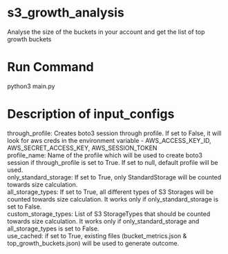 # s3_growth_analysis
Analyse the size of the buckets in your account and get the list of top growth buckets

# Run Command
python3 main.py

# Description of input_configs
through_profile: Creates boto3 session through profile. If set to False, it will look for aws creds in the environment variable - AWS_ACCESS_KEY_ID, AWS_SECRET_ACCESS_KEY, AWS_SESSION_TOKEN <br />
profile_name: Name of the profile which will be used to create boto3 session if through_profile is set to True. If set to null, default profile will be used. <br />
only_standard_storage: If set to True, only StandardStorage will be counted towards size calculation. <br />
all_storage_types: If set to True, all different types of S3 Storages will be counted towards size calculation. It works only if only_standard_storage is set to False. <br />
custom_storage_types: List of S3 StorageTypes that should be counted towards size calculation. It works only if only_standard_storage and all_storage_types is set to False. <br />
use_cached: if set to True, existing files (bucket_metrics.json & top_growth_buckets.json) will be used to generate outcome. <br />

